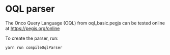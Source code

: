 # OQL parser

The Onco Query Language (OQL) from oql_basic.pegjs can be tested online at https://pegjs.org/online

To create the parser, run:
```
yarn run compileOqlParser
```
